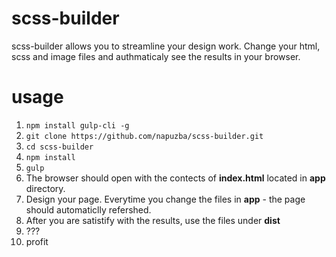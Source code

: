 # scss-builder
scss-builder allows you to streamline your design work. 
Change your html, scss and image files and authmaticaly see the results in your browser.

# usage 

1. ```npm install gulp-cli -g```
2. ```git clone https://github.com/napuzba/scss-builder.git```
3. ```cd scss-builder```
4. ```npm install```
5. ```gulp```
6. The browser should open with the contects of **index.html** located in **app** directory.
7. Design your page. Everytime you change the files in **app** - the page should automaticlly refershed.
8. After you are satistify with the results, use the files under **dist**
9. ???
10. profit 
